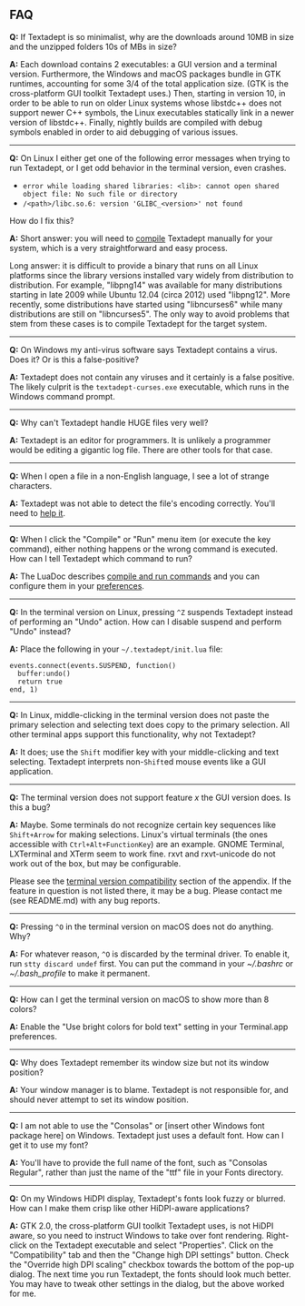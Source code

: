 ## FAQ

**Q:**
If Textadept is so minimalist, why are the downloads around 10MB in size and the
unzipped folders 10s of MBs in size?

**A:**
Each download contains 2 executables: a GUI version and a terminal version.
Furthermore, the Windows and macOS packages bundle in GTK runtimes, accounting
for some 3/4 of the total application size. (GTK is the cross-platform GUI
toolkit Textadept uses.) Then, starting in version 10, in order to be able to
run on older Linux systems whose libstdc++ does not support newer C++ symbols,
the Linux executables statically link in a newer version of libstdc++. Finally,
nightly builds are compiled with debug symbols enabled in order to aid debugging
of various issues.

- - -

**Q:**
On Linux I either get one of the following error messages when trying to run
Textadept, or I get odd behavior in the terminal version, even crashes.

* `error while loading shared libraries: <lib>: cannot open shared object
  file: No such file or directory`
* `/<path>/libc.so.6: version 'GLIBC_<version>' not found`

How do I fix this?

**A:**
Short answer: you will need to [compile][] Textadept manually for your system,
which is a very straightforward and easy process.

Long answer: it is difficult to provide a binary that runs on all Linux
platforms since the library versions installed vary widely from distribution to
distribution. For example, "libpng14" was available for many distributions
starting in late 2009 while Ubuntu 12.04 (circa 2012) used "libpng12". More
recently, some distributions have started using "libncurses6" while many
distributions are still on "libncurses5". The only way to avoid problems that
stem from these cases is to compile Textadept for the target system.

[compile]: manual.html#compiling

- - -

**Q:**
On Windows my anti-virus software says Textadept contains a virus. Does it? Or
is this a false-positive?

**A:**
Textadept does not contain any viruses and it certainly is a false positive.
The likely culprit is the `textadept-curses.exe` executable, which runs in the
Windows command prompt.

- - -

**Q:**
Why can't Textadept handle HUGE files very well?

**A:**
Textadept is an editor for programmers. It is unlikely a programmer would be
editing a gigantic log file. There are other tools for that case.

- - -

**Q:**
When I open a file in a non-English language, I see a lot of strange characters.

**A:**
Textadept was not able to detect the file's encoding correctly. You'll need to
[help it][].

[help it]: manual.html#encoding

- - -

**Q:**
When I click the "Compile" or "Run" menu item (or execute the key command),
either nothing happens or the wrong command is executed. How can I tell
Textadept which command to run?

**A:**
The LuaDoc describes [compile and run commands][] and you can configure them in
your [preferences][].

[compile and run commands]: api.html#_M.Compile.and.Run
[preferences]: manual.html#textadept

- - -

**Q:**
In the terminal version on Linux, pressing `^Z` suspends Textadept instead of
performing an "Undo" action. How can I disable suspend and perform "Undo"
instead?

**A:**
Place the following in your `~/.textadept/init.lua` file:

    events.connect(events.SUSPEND, function()
      buffer:undo()
      return true
    end, 1)

- - -

**Q:**
In Linux, middle-clicking in the terminal version does not paste the primary
selection and selecting text does copy to the primary selection. All other
terminal apps support this functionality, why not Textadept?

**A:**
It does; use the `Shift` modifier key with your middle-clicking and text
selecting. Textadept interprets non-`Shift`ed mouse events like a GUI
application.

- - -

**Q:**
The terminal version does not support feature _x_ the GUI version does. Is this
a bug?

**A:**
Maybe. Some terminals do not recognize certain key sequences like `Shift+Arrow`
for making selections. Linux's virtual terminals (the ones accessible with
`Ctrl+Alt+FunctionKey`) are an example. GNOME Terminal, LXTerminal and XTerm
seem to work fine. rxvt and rxvt-unicode do not work out of the box, but may be
configurable.

Please see the [terminal version compatibility][] section of the appendix. If
the feature in question is not listed there, it may be a bug. Please contact me
(see README.md) with any bug reports.

[terminal version compatibility]: manual.html#terminal-version-compatibility

- - -

**Q:**
Pressing `^O` in the terminal version on macOS does not do anything. Why?

**A:**
For whatever reason, `^O` is discarded by the terminal driver. To enable it, run
`stty discard undef` first. You can put the command in your *~/.bashrc* or
*~/.bash_profile* to make it permanent.

- - -

**Q:**
How can I get the terminal version on macOS to show more than 8 colors?

**A:**
Enable the "Use bright colors for bold text" setting in your Terminal.app
preferences.

- - -

**Q:**
Why does Textadept remember its window size but not its window position?

**A:**
Your window manager is to blame. Textadept is not responsible for, and should
never attempt to set its window position.

- - -

**Q:**
I am not able to use the "Consolas" or [insert other Windows font package here]
on Windows. Textadept just uses a default font. How can I get it to use my font?

**A:**
You'll have to provide the full name of the font, such as "Consolas Regular",
rather than just the name of the "ttf" file in your Fonts directory.

- - -

**Q:**
On my Windows HiDPI display, Textadept's fonts look fuzzy or blurred. How can I
make them crisp like other HiDPI-aware applications?

**A:**
GTK 2.0, the cross-platform GUI toolkit Textadept uses, is not HiDPI aware, so
you need to instruct Windows to take over font rendering. Right-click on the
Textadept executable and select "Properties". Click on the "Compatibility" tab
and then the "Change high DPI settings" button. Check the "Override high DPI
scaling" checkbox towards the bottom of the pop-up dialog. The next time you
run Textadept, the fonts should look much better. You may have to tweak other
settings in the dialog, but the above worked for me.
